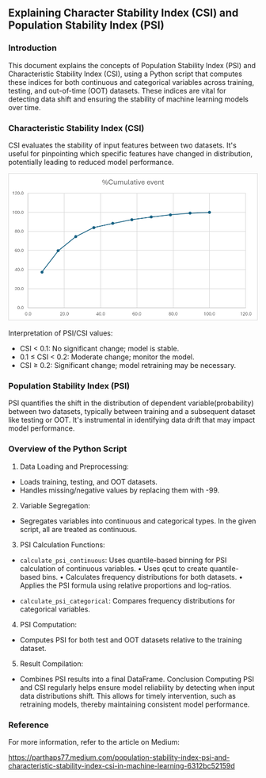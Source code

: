 ## Explaining Character Stability Index (CSI) and Population Stability Index (PSI)

### Introduction

This document explains the concepts of Population Stability Index (PSI) and Characteristic Stability Index (CSI), using a Python script that computes these indices for both continuous and categorical variables across training, testing, and out-of-time (OOT) datasets. These indices are vital for detecting data shift and ensuring the stability of machine learning models over time.

### Characteristic Stability Index (CSI)

CSI evaluates the stability of input features between two datasets. It's useful for pinpointing which specific features have changed in distribution, potentially leading to reduced model performance.

![image.png](image.png)

Interpretation of PSI/CSI values:
- CSI < 0.1: No significant change; model is stable.
- 0.1 ≤ CSI < 0.2: Moderate change; monitor the model.
- CSI ≥ 0.2: Significant change; model retraining may be necessary.

### Population Stability Index (PSI)

PSI quantifies the shift in the distribution of dependent variable(probability) between two datasets, typically between training and a subsequent dataset like testing or OOT. It's instrumental in identifying data drift that may impact model performance.

### Overview of the Python Script

1. Data Loading and Preprocessing:
- Loads training, testing, and OOT datasets.
- Handles missing/negative values by replacing them with -99.
2. Variable Segregation:
- Segregates variables into continuous and categorical types. In the given script, all are treated as continuous.
3. PSI Calculation Functions:
- `calculate_psi_continuous`: Uses quantile-based binning for PSI calculation of continuous variables.
•	Uses qcut to create quantile-based bins.
•	Calculates frequency distributions for both datasets.
•	Applies the PSI formula using relative proportions and log-ratios.

- `calculate_psi_categorical`: Compares frequency distributions for categorical variables.
4. PSI Computation:
- Computes PSI for both test and OOT datasets relative to the training dataset.
5. Result Compilation:
- Combines PSI results into a final DataFrame.
Conclusion
Computing PSI and CSI regularly helps ensure model reliability by detecting when input data distributions shift. This allows for timely intervention, such as retraining models, thereby maintaining consistent model performance.


### Reference

For more information, refer to the article on Medium: 

https://parthaps77.medium.com/population-stability-index-psi-and-characteristic-stability-index-csi-in-machine-learning-6312bc52159d
